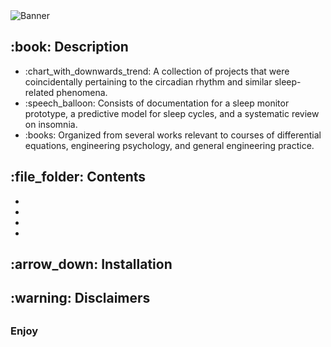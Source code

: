 <!DOCTYPE html>
<html>
<head>
  <meta charset="UTF-8">
</head>
<body>
  <img src="" alt="Banner"/>
  
  <h2>:book: Description</h2>
  <ul>
    <li>:chart_with_downwards_trend: A collection of projects that were coincidentally pertaining to the circadian rhythm and similar sleep-related phenomena.</li>
    <li>:speech_balloon: Consists of documentation for a sleep monitor prototype, a predictive model for sleep cycles, and a systematic review on insomnia.</li>
    <li>:books: Organized from several works relevant to courses of differential equations, engineering psychology, and general engineering practice.</li>
  </ul>

  <h2>:file_folder: Contents</h2>
  <p>  </p>
  <ul>
    <li><strong>  </strong>  </li>
    <li><strong>  </strong>  </li>
    <li><strong>  </strong>  </li>
    <li><strong>  </strong>  </li>
  </ul>

  <h2>:arrow_down: Installation</h2>
  <p>
    
  </p>
  
  <h2>:warning: Disclaimers</h2>
  <p>
    
  </p>
  <p>
    
  </p>
  <h2></h2>
  <h3> Enjoy </h3>
</body>
</html>
